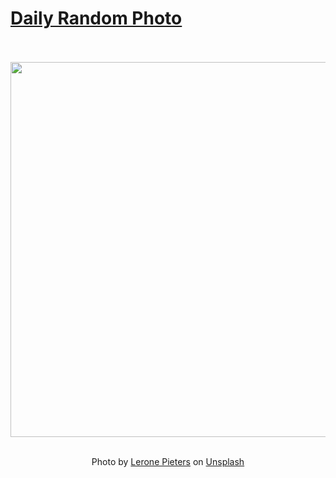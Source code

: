# [Daily Random Photo](https://www.dailyrandomphoto.com/)

<div align="center">
  <br>
  <br>
  <a href="https://www.dailyrandomphoto.com/p/2025/2025-10-20/"><img src="https://images.unsplash.com/photo-1758846182783-0547c0424f09?crop=entropy&cs=tinysrgb&fit=max&fm=jpg&ixid=M3w3NzUwOHwwfDF8cmFuZG9tfHx8fHx8fHx8MTc2MDkyMTM1NXw&ixlib=rb-4.1.0&q=80&w=1080" width="600px"></a>
  <br>
  <br>
  <p class="has-text-grey">Photo by <a href="https://unsplash.com/@leronep?utm_source=Daily%20Random%20Photo&amp;utm_medium=referral" target="_blank" rel="noopener noreferrer">Lerone Pieters</a> on <a href="https://unsplash.com/photos/new-york-city-skyline-with-tribute-in-light-at-night-7YBXY3SnhSc?utm_source=Daily%20Random%20Photo&amp;utm_medium=referral" target="_blank" rel="noopener noreferrer">Unsplash</a></p>
</div>

